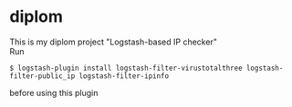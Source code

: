 # diplom

This is my diplom project "Logstash-based IP checker"  
Run 

    $ logstash-plugin install logstash-filter-virustotalthree logstash-filter-public_ip logstash-filter-ipinfo

before using this plugin
